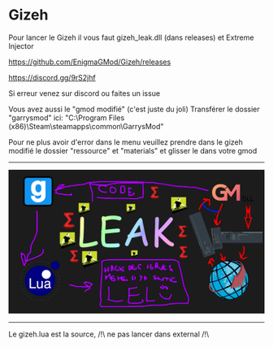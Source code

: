 # Gizeh
Pour lancer le Gizeh il vous faut gizeh_leak.dll (dans releases) et Extreme Injector

https://github.com/EnigmaGMod/Gizeh/releases

https://discord.gg/9rS2jhf

Si erreur venez sur discord ou faites un issue

Vous avez aussi le "gmod modifié" (c'est juste du joli)
Transférer le dossier "garrysmod" ici: "C:\Program Files (x86)\Steam\steamapps\common\GarrysMod"

Pour ne plus avoir d'error dans le menu veuillez prendre dans le gizeh modifié le dossier "ressource" et "materials" et glisser le dans votre gmod

---

![Leaked](https://raw.githubusercontent.com/EnigmaGMod/Gizeh/master/lel.png)

---

Le gizeh.lua est la source, /!\ ne pas lancer dans external /!\
